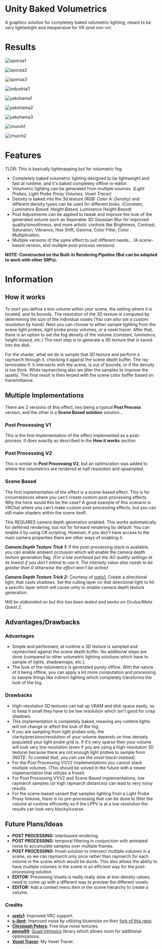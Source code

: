 # Unity Baked Volumetrics
A graphics solution for completely baked volumetric lighting, meant to be very lightweight and inexpensive for VR *(and non-vr)*. 

# Results
![sponza1](GithubContent/sponza1.jpg)

![sponza2](GithubContent/sponza2.png)

![sponza3](GithubContent/sponza3.png)

![industrial1](GithubContent/industrial1.png)

![yakohama1](GithubContent/yakohama1.png)

![yakohama2](GithubContent/yakohama2.png)

![yakohama3](GithubContent/yakohama3.jpg)

![church1](GithubContent/church1.png)

![church2](GithubContent/church2.png)

# Features

TLDR: This is basically lightmapping but for volumetric fog. 

- Completely baked volumetric lighting designed to be lightweight and fast at runtime, and it's baked completely offline in-editor.
- Volumetric lighting can be generated from multiple sources. *(Light Probes, Light Probe Proxy Volumes, Voxel Tracer)* 
- Density is baked into the 3d texture *(RGB: Color A: Density)* and different density types can be used for different looks. *(Constant, Luminance Based, Height Based, Luminance Height Based)*
- Post Adjustments can be applied to tweak and improve the look of the generated volume such as Seperable 3D Gaussian Blur for improved quality/smoothness, and more artistic controls like Brightness, Contrast, Saturation, Vibrance, Hue Shift, Gamma, Color Filter, Color Multiplication.
- Multiple versions of the same effect to suit different needs... (A scene-based version, and multiple post-process versions)

**NOTE: Constructed on the Built-In Rendering Pipeline (But can be adapted to work with other SRPs).**

# Information

## How it works

To start you define a box volume within your scene, the setting where it is located, and its bounds. The resolution of the 3D texture is computed by determining the size of the individual voxels *(You can also set a custom resolution by hand)*. Next you can choose to either sample lighting from the scene light probes, light probe proxy volumes, or a voxel tracer. After that, there is an option to set the fog density of the volume *(constant, luminance, height-based, etc.)* The next step is to generate a 3D texture that is saved into the disk. 

For the shader, what we do is sample that 3D texture and perform a raymarch through it, checking it against the scene depth buffer. The ray terminates if: it intersects with the scene, is out of bounds, or if the density is too thick. While raymarching also we jitter the samples to improve the quality. The final result is then lerped with the scene color buffer based on transmittance.

## Multiple Implementations

There are 2 versions of this effect, two being a typical **Post Process** version, and the other is a **Scene Based solution** solution...

### Post Processing V1
This is the first implementation of the effect implemented as a post-process. It does exactly as described in the **How it works** section.

### Post Processing V2
This is similar to **Post Processing V2**, but an optimization was added to where the volumetrics are rendered at half resolution and upsampled.

### Scene Based
The first implementation of the effect is a scene-based effect. This is for circumstances where you can't create custom post-processing effects. Why the heck would this be the case? A good example of this scenario is VRChat where you can't make custom post-processing effects, but you can still make shaders within the scene itself. 

This REQUIRES camera depth generation enabled. This works automatically for deferred rendering, but not for forward rendering by default. You can enable it by using C# scripting. However, if you don't have access to the main camera properties there are other ways of enabling it.

***Camera Depth Texture Trick 1:*** If the post-processing stack is available, you can enable ambient occlusion which will enable the camera depth texture generation flag. *(For a low overhead put the AO quality settings at its lowest if you don't intend to use it. The intensity value also needs to be greater than 0 otherwise the effect won't be active)*

***Camera Depth Texture Trick 2:***  Courtesy of [orels1](https://github.com/orels1), Create a directional light, that casts shadows. Set the culling layer on that directional light to hit a specific layer which will cause unity to enable camera depth texture generation.

*Will be elaborated on but this has been tested and works on Oculus/Meta Quest 2.*

## Advantages/Drawbacks

### Advantages

- Simple and performant, at runtime a 3D texture is sampled and raymarched against the scene depth buffer. No additional steps are done (compared to other volumetric lighting solutions which have to sample of lights, shadowmaps, etc.).
- The look of the volumetrics is generated purely offline. With the nature of it being offline, you can apply a lot more computation and processing to sample things like indirect lighting which completely transforms the look of the fog.

### Drawbacks

- High-resolution 3D textures can eat up VRAM and disk space easily, so to keep it small they have to be low resolution which isn't good for crisp shadows.
- This implementation is completely baked, meaning any runtime lights will not change or affect the look of the fog.
- If you are sampling from light probes only, the clarity/precision/resolution of your volume depends on how densely populated your light probe grid is. If it's very sparse then your volume will look very low resolution (even if you are using a high-resolution 3D texture) because there are not enough light probes to sample from *(NOTE: To combat that, you can use the voxel tracer instead)*.
- For the Post Processing V1/V2 implementations you cannot stack multiple volumes. (This should be solved in the future with a newer implementation that utilizes a froxel)
- For Post Processing V1/V2 and Scene Based implementations, low raymarch samples (or high raymarch distances) can lead to very noisy results.
- For the scene-based variant that samples lighting from a Light Probe Proxy Volume, there is no pre-processing that can be done to filter the volume at runtime efficiently so if the LPPV is at a low resolution the results can look very blocky/coarse.

## Future Plans/Ideas

- **POST PROCESSING:** interleaved rendering.
- **POST PROCESSING:** temporal filtering in conjunction with animated noise to accumulate samples over multiple frames.
- **POST PROCESSING:** froxel solution to intersect multiple volumes in a scene, so we can raymarch only once rather than raymarch for each volume in the scene which would be dumb. This also allows the ability to have multiple volumes in the scene in an efficient way for the post-processing solution.
- **EDITOR:** Previewing Voxels is really really slow at low-density values, need to come up with a different way to preview the different voxels.
- **EDITOR:** Add a context menu item in the scene hierarchy to create a volume.

### Credits

- **[orels1](https://github.com/orels1)**: Improved VRC support.
- **[s-ilent](https://github.com/s-ilent)**: Improved noise by utilizing bluenoise on their [fork of this repo](https://github.com/s-ilent/Unity-Baked-Volumetrics).
- **[Christoph Peters](http://momentsingraphics.de/BlueNoise.html)**: Free blue noise textures.
- **[pema99](https://gist.github.com/pema99)**: [Quad Intrinsics](https://gist.github.com/pema99/9585ca31e31ea8b5bd630171d76b6f3a) library which allows room for additional optimizations.
- **[Voxel Tracer](https://github.com/frostbone25/Unity-Voxel-Tracer)**: My Voxel Tracer.

